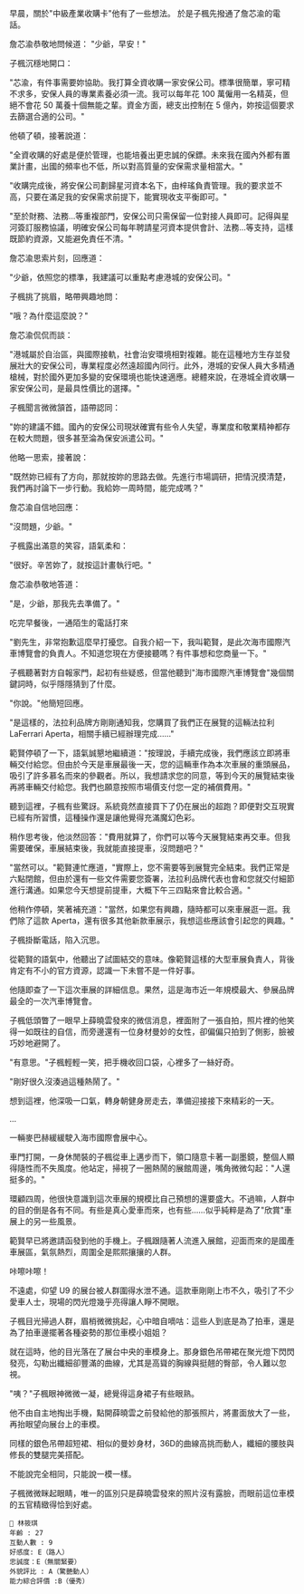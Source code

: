 早晨，關於"中級產業收購卡"他有了一些想法。
於是子楓先撥通了詹芯渝的電話。

詹芯渝恭敬地問候道：
"少爺，早安！"

子楓沉穩地開口：

"芯渝，有件事需要妳協助。我打算全資收購一家安保公司。標準很簡單，寧可精不求多，安保人員的專業素養必須一流。我可以每年花 100 萬僱用一名精英，但絕不會花 50 萬養十個無能之輩。資金方面，總支出控制在 5 億內，妳按這個要求去篩選合適的公司。"

他頓了頓，接著說道：

"全資收購的好處是便於管理，也能培養出更忠誠的保鏢。未來我在國內外都有置業計畫，出國的頻率也不低，所以對高質量的安保需求量相當大。"

"收購完成後，將安保公司劃歸星河資本名下，由梓瑤負責管理。我的要求並不高，只要在滿足我的安保需求前提下，能實現收支平衡即可。"

"至於財務、法務...等重複部門，安保公司只需保留一位對接人員即可。記得與星河簽訂服務協議，明確安保公司每年聘請星河資本提供會計、法務...等支持，這樣既節約資源，又能避免責任不清。"

詹芯渝思索片刻，回應道：

"少爺，依照您的標準，我建議可以重點考慮港城的安保公司。"

子楓挑了挑眉，略帶興趣地問：

"哦？為什麼這麼說？"

詹芯渝侃侃而談：

"港城屬於自治區，與國際接軌，社會治安環境相對複雜。能在這種地方生存並發展壯大的安保公司，專業程度必然遠超國內同行。此外，港城的安保人員大多精通槍械，對於國外更加多變的安保環境也能快速適應。總體來說，在港城全資收購一家安保公司，是最具性價比的選擇。"

子楓聞言微微頷首，語帶認同：

"妳的建議不錯。國內的安保公司現狀確實有些令人失望，專業度和敬業精神都存在較大問題，很多甚至淪為保安派遣公司。"

他略一思索，接著說：

"既然妳已經有了方向，那就按妳的思路去做。先進行市場調研，把情況摸清楚，我們再討論下一步行動。我給妳一周時間，能完成嗎？"

詹芯渝自信地回應：

"沒問題，少爺。"

子楓露出滿意的笑容，語氣柔和：

"很好。辛苦妳了，就按這計畫執行吧。"

詹芯渝恭敬地答道：

"是，少爺，那我先去準備了。"

吃完早餐後，一通陌生的電話打來

"劉先生，非常抱歉這麼早打擾您。自我介紹一下，我叫範賢，是此次海市國際汽車博覽會的負責人。不知道您現在方便接聽嗎？有件事想和您商量一下。"

子楓聽著對方自報家門，起初有些疑惑，但當他聽到"海市國際汽車博覽會"幾個關鍵詞時，似乎隱隱猜到了什麼。

"你說。"他簡短回應。

"是這樣的，法拉利品牌方剛剛通知我，您購買了我們正在展覽的這輛法拉利LaFerrari Aperta，相關手續已經辦理完成……"

範賢停頓了一下，語氣誠懇地繼續道："按理說，手續完成後，我們應該立即將車輛交付給您。但由於今天是車展最後一天，您的這輛車作為本次車展的重頭展品，吸引了許多慕名而來的參觀者。所以，我想請求您的同意，等到今天的展覽結束後再將車輛交付給您。我們也願意按照市場價支付您一定的補償費用。"

聽到這裡，子楓有些驚訝。系統竟然直接買下了仍在展出的超跑？即便對交互現實已經有所習慣，這種操作還是讓他覺得充滿魔幻色彩。

稍作思考後，他淡然回答："費用就算了，你們可以等今天展覽結束再交車。但我需要確保，車展結束後，我就能直接提車，沒問題吧？"

"當然可以。"範賢連忙應道，"實際上，您不需要等到展覽完全結束。我們正常是六點閉館，但由於還有一些文件需要您簽署，法拉利品牌代表也會和您就交付細節進行溝通。如果您今天想提前提車，大概下午三四點來會比較合適。"

他稍作停頓，笑著補充道："當然，如果您有興趣，隨時都可以來車展逛一逛。我們除了這款 Aperta，還有很多其他新款車展示，我想這些應該會引起您的興趣。"

子楓掛斷電話，陷入沉思。

從範賢的語氣中，他聽出了試圖結交的意味。像範賢這樣的大型車展負責人，背後肯定有不小的官方資源，認識一下未嘗不是一件好事。

他隨即查了一下這次車展的詳細信息。果然，這是海市近一年規模最大、參展品牌最全的一次汽車博覽會。

子楓低頭瞥了一眼早上薛曉雲發來的微信消息，裡面附了一張自拍，照片裡的他笑得一如既往的自信，而旁邊還有一位身材曼妙的女性，卻偏偏只拍到了側影，臉被巧妙地避開了。

"有意思。"子楓輕輕一笑，把手機收回口袋，心裡多了一絲好奇。

"剛好很久沒湊過這種熱鬧了。"

想到這裡，他深吸一口氣，轉身朝健身房走去，準備迎接接下來精彩的一天。

...

一輛麥巴赫緩緩駛入海市國際會展中心。  

車門打開，一身休閒裝的子楓從車上邁步而下，領口隨意卡著一副墨鏡，整個人顯得隨性而不失風度。他站定，掃視了一圈熱鬧的展館周邊，嘴角微微勾起："人還挺多的。"  

環顧四周，他很快意識到這次車展的規模比自己預想的還要盛大。不過嘛，人群中的目的倒是各有不同。有些是真心愛車而來，也有些……似乎純粹是為了"欣賞"車展上的另一些風景。  

範賢早已將邀請函發到他的手機上。子楓跟隨著人流進入展館，迎面而來的是國產車展區，氣氛熱烈，周圍全是熙熙攘攘的人群。  

咔嚓咔嚓！  

不遠處，仰望 U9 的展台被人群圍得水泄不通。這款車剛剛上市不久，吸引了不少愛車人士，現場的閃光燈幾乎亮得讓人睜不開眼。  

子楓目光掃過人群，眉梢微微挑起，心中暗自嘀咕：這些人到底是為了拍車，還是為了拍車邊擺著各種姿勢的那位車模小姐姐？  

就在這時，他的目光落在了展台中央的車模身上。那身銀色吊帶裙在聚光燈下閃閃發亮，勾勒出纖細卻豐滿的曲線，尤其是高聳的胸線與挺翹的臀部，令人難以忽視。  

"咦？"子楓眼神微微一凝，總覺得這身裙子有些眼熟。  

他不由自主地掏出手機，點開薛曉雲之前發給他的那張照片，將畫面放大了一些，再抬眼望向展台上的車模。  

同樣的銀色吊帶超短裙、相似的曼妙身材，36D的曲線高挑而動人，纖細的腰肢與修長的雙腿完美搭配。  

不能說完全相同，只能說一模一樣。 

子楓微微眯起眼睛，唯一的區別只是薛曉雲發來的照片沒有露臉，而眼前這位車模的五官精緻得恰到好處。 

```
📰 林筱琪
年齡 : 27
互動人數 : 9
好感度: E（路人）
忠誠度：E（無關緊要）
外貌評比 : A（驚艷動人）
能力綜合評價 :B（優秀）
```




